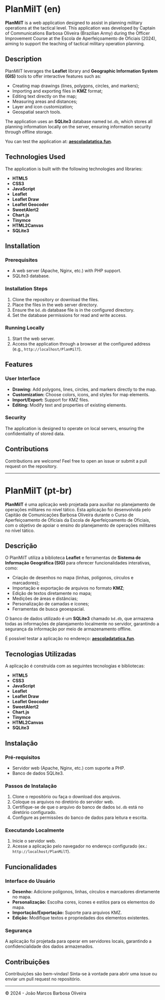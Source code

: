 # PlanMilT (en)

**PlanMilT** is a web application designed to assist in planning military operations at the tactical level. This application was developed by Captain of Communications Barbosa Oliveira (Brazilian Army) during the Officer Improvement Course at the Escola de Aperfeiçoamento de Oficiais (2024), aiming to support the teaching of tactical military operation planning.

## Description

PlanMilT leverages the **Leaflet** library and **Geographic Information System (GIS)** tools to offer interactive features such as:

- Creating map drawings (lines, polygons, circles, and markers);
- Importing and exporting files in **KMZ** format;
- Editing text directly on the map;
- Measuring areas and distances;
- Layer and icon customization;
- Geospatial search tools.

The application uses an **SQLite3** database named `bd.db`, which stores all planning information locally on the server, ensuring information security through offline storage.

You can test the application at: **[aescoladatatica.fun](http://aescoladatatica.fun/PlanMilT/)**.

## Technologies Used

The application is built with the following technologies and libraries:

- **HTML5**
- **CSS3**
- **JavaScript**
- **Leaflet**
- **Leaflet Draw**
- **Leaflet Geocoder**
- **SweetAlert2**
- **Chart.js**
- **Tinymce**
- **HTML2Canvas**
- **SQLite3**

## Installation

### Prerequisites

- A web server (Apache, Nginx, etc.) with PHP support.
- SQLite3 database.

### Installation Steps

1. Clone the repository or download the files.
2. Place the files in the web server directory.
3. Ensure the `bd.db` database file is in the configured directory.
4. Set the database permissions for read and write access.

### Running Locally

1. Start the web server.
2. Access the application through a browser at the configured address (e.g., `http://localhost/PlanMilT`).

## Features

### User Interface
- **Drawing:** Add polygons, lines, circles, and markers directly to the map.
- **Customization:** Choose colors, icons, and styles for map elements.
- **Import/Export:** Support for KMZ files.
- **Editing:** Modify text and properties of existing elements.

### Security
The application is designed to operate on local servers, ensuring the confidentiality of stored data.

## Contributions
Contributions are welcome! Feel free to open an issue or submit a pull request on the repository.

---

# PlanMilT (pt-br)

**PlanMilT** é uma aplicação web projetada para auxiliar no planejamento de operações militares no nível tático. Esta aplicação foi desenvolvida pelo Capitão de Comunicações Barbosa Oliveira durante o Curso de Aperfeiçoamento de Oficiais da Escola de Aperfeiçoamento de Oficiais, com o objetivo de apoiar o ensino do planejamento de operações militares no nível tático.

## Descrição

O PlanMilT utiliza a biblioteca **Leaflet** e ferramentas de **Sistema de Informação Geográfica (SIG)** para oferecer funcionalidades interativas, como:

- Criação de desenhos no mapa (linhas, polígonos, círculos e marcadores);
- Importação e exportação de arquivos no formato **KMZ**;
- Edição de textos diretamente no mapa;
- Medições de áreas e distâncias;
- Personalização de camadas e ícones;
- Ferramentas de busca geoespacial.

O banco de dados utilizado é um **SQLite3** chamado `bd.db`, que armazena todas as informações de planejamento localmente no servidor, garantindo a segurança da informação por meio de armazenamento offline.

É possível testar a aplicação no endereço: **[aescoladatatica.fun](http://aescoladatatica.fun)**.

## Tecnologias Utilizadas

A aplicação é construída com as seguintes tecnologias e bibliotecas:

- **HTML5**
- **CSS3**
- **JavaScript**
- **Leaflet**
- **Leaflet Draw**
- **Leaflet Geocoder**
- **SweetAlert2**
- **Chart.js**
- **Tinymce**
- **HTML2Canvas**
- **SQLite3**

## Instalação

### Pré-requisitos

- Servidor web (Apache, Nginx, etc.) com suporte a PHP.
- Banco de dados SQLite3.

### Passos de Instalação

1. Clone o repositório ou faça o download dos arquivos.
2. Coloque os arquivos no diretório do servidor web.
3. Certifique-se de que o arquivo do banco de dados `bd.db` está no diretório configurado.
4. Configure as permissões do banco de dados para leitura e escrita.

### Executando Localmente

1. Inicie o servidor web.
2. Acesse a aplicação pelo navegador no endereço configurado (ex.: `http://localhost/PlanMilT`).

## Funcionalidades

### Interface do Usuário
- **Desenho:** Adicione polígonos, linhas, círculos e marcadores diretamente no mapa.
- **Personalização:** Escolha cores, ícones e estilos para os elementos do mapa.
- **Importação/Exportação:** Suporte para arquivos KMZ.
- **Edição:** Modifique textos e propriedades dos elementos existentes.

### Segurança
A aplicação foi projetada para operar em servidores locais, garantindo a confidencialidade dos dados armazenados.

## Contribuições
Contribuições são bem-vindas! Sinta-se à vontade para abrir uma issue ou enviar um pull request no repositório.

---

© 2024 - João Marcos Barbosa Oliveira
